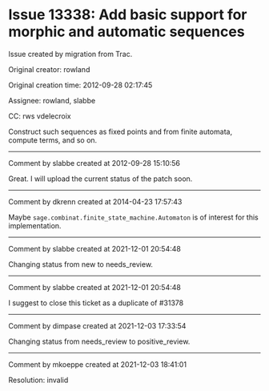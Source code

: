 # Issue 13338: Add basic support for morphic and automatic sequences

Issue created by migration from Trac.

Original creator: rowland

Original creation time: 2012-09-28 02:17:45

Assignee: rowland, slabbe

CC:  rws vdelecroix

Construct such sequences as fixed points and from finite automata, compute terms, and so on.


---

Comment by slabbe created at 2012-09-28 15:10:56

Great. I will upload the current status of the patch soon.


---

Comment by dkrenn created at 2014-04-23 17:57:43

Maybe `sage.combinat.finite_state_machine.Automaton` is of interest for this implementation.


---

Comment by slabbe created at 2021-12-01 20:54:48

Changing status from new to needs_review.


---

Comment by slabbe created at 2021-12-01 20:54:48

I suggest to close this ticket as a duplicate of #31378


---

Comment by dimpase created at 2021-12-03 17:33:54

Changing status from needs_review to positive_review.


---

Comment by mkoeppe created at 2021-12-03 18:41:01

Resolution: invalid
